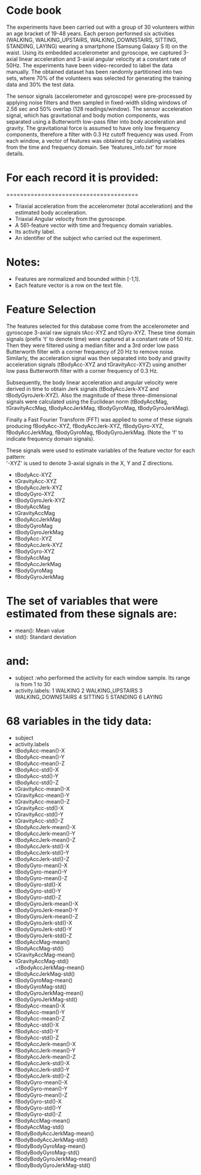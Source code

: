 # Code book

The experiments have been carried out with a group of 30 volunteers within an age bracket of 19-48 years. Each person performed six activities (WALKING, WALKING_UPSTAIRS, WALKING_DOWNSTAIRS, SITTING, STANDING, LAYING) wearing a smartphone (Samsung Galaxy S II) on the waist. Using its embedded accelerometer and gyroscope, we captured 3-axial linear acceleration and 3-axial angular velocity at a constant rate of 50Hz. The experiments have been video-recorded to label the data manually. The obtained dataset has been randomly partitioned into two sets, where 70% of the volunteers was selected for generating the training data and 30% the test data. 

The sensor signals (accelerometer and gyroscope) were pre-processed by applying noise filters and then sampled in fixed-width sliding windows of 2.56 sec and 50% overlap (128 readings/window). The sensor acceleration signal, which has gravitational and body motion components, was separated using a Butterworth low-pass filter into body acceleration and gravity. The gravitational force is assumed to have only low frequency components, therefore a filter with 0.3 Hz cutoff frequency was used. From each window, a vector of features was obtained by calculating variables from the time and frequency domain. See 'features_info.txt' for more details. 

# For each record it is provided:
======================================

+ Triaxial acceleration from the accelerometer (total acceleration) and the estimated body acceleration.
+ Triaxial Angular velocity from the gyroscope. 
+ A 561-feature vector with time and frequency domain variables. 
+ Its activity label. 
+ An identifier of the subject who carried out the experiment.

 

Notes: 
======
- Features are normalized and bounded within [-1,1].
- Each feature vector is a row on the text file.

Feature Selection 
=================

The features selected for this database come from the accelerometer and gyroscope 3-axial raw signals tAcc-XYZ and tGyro-XYZ. These time domain signals (prefix 't' to denote time) were captured at a constant rate of 50 Hz. Then they were filtered using a median filter and a 3rd order low pass Butterworth filter with a corner frequency of 20 Hz to remove noise. Similarly, the acceleration signal was then separated into body and gravity acceleration signals (tBodyAcc-XYZ and tGravityAcc-XYZ) using another low pass Butterworth filter with a corner frequency of 0.3 Hz. 

Subsequently, the body linear acceleration and angular velocity were derived in time to obtain Jerk signals (tBodyAccJerk-XYZ and tBodyGyroJerk-XYZ). Also the magnitude of these three-dimensional signals were calculated using the Euclidean norm (tBodyAccMag, tGravityAccMag, tBodyAccJerkMag, tBodyGyroMag, tBodyGyroJerkMag). 

Finally a Fast Fourier Transform (FFT) was applied to some of these signals producing fBodyAcc-XYZ, fBodyAccJerk-XYZ, fBodyGyro-XYZ, fBodyAccJerkMag, fBodyGyroMag, fBodyGyroJerkMag. (Note the 'f' to indicate frequency domain signals). 

These signals were used to estimate variables of the feature vector for each pattern:  
'-XYZ' is used to denote 3-axial signals in the X, Y and Z directions.

+ tBodyAcc-XYZ
+ tGravityAcc-XYZ
+ tBodyAccJerk-XYZ
+ tBodyGyro-XYZ
+ tBodyGyroJerk-XYZ
+ tBodyAccMag
+ tGravityAccMag
+ tBodyAccJerkMag
+ tBodyGyroMag
+ tBodyGyroJerkMag
+ fBodyAcc-XYZ
+ fBodyAccJerk-XYZ
+ fBodyGyro-XYZ
+ fBodyAccMag
+ fBodyAccJerkMag
+ fBodyGyroMag
+ fBodyGyroJerkMag

# The set of variables that were estimated from these signals are: 

+ mean(): Mean value
+ std(): Standard deviation

# and:
+ subject :who performed the activity for each window sample. Its range is from 1 to 30
+ activity.labels:
 1 WALKING
 2 WALKING_UPSTAIRS
 3 WALKING_DOWNSTAIRS
 4 SITTING
 5 STANDING
 6 LAYING
  
# 68 variables in the tidy data:
+ subject 
+ activity.labels 
+ tBodyAcc-mean()-X          
+ tBodyAcc-mean()-Y           
+ tBodyAcc-mean()-Z          
+ tBodyAcc-std()-X            
+ tBodyAcc-std()-Y           
+ tBodyAcc-std()-Z
+ tGravityAcc-mean()-X       
+ tGravityAcc-mean()-Y
+ tGravityAcc-mean()-Z       
+ tGravityAcc-std()-X
+ tGravityAcc-std()-Y        
+ tGravityAcc-std()-Z
+ tBodyAccJerk-mean()-X
+ tBodyAccJerk-mean()-Y
+ tBodyAccJerk-mean()-Z      
+ tBodyAccJerk-std()-X
+ tBodyAccJerk-std()-Y       
+ tBodyAccJerk-std()-Z
+ tBodyGyro-mean()-X        
+ tBodyGyro-mean()-Y
+ tBodyGyro-mean()-Z        
+ tBodyGyro-std()-X
+ tBodyGyro-std()-Y        
+ tBodyGyro-std()-Z
+ tBodyGyroJerk-mean()-X    
+ tBodyGyroJerk-mean()-Y
+ tBodyGyroJerk-mean()-Z   
+ tBodyGyroJerk-std()-X
+ tBodyGyroJerk-std()-Y      
+ tBodyGyroJerk-std()-Z
+ tBodyAccMag-mean()         
+ tBodyAccMag-std()           
+ tGravityAccMag-mean()      
+ tGravityAccMag-std()        
+tBodyAccJerkMag-mean()    
+ tBodyAccJerkMag-std()
+ tBodyGyroMag-mean()        
+ tBodyGyroMag-std()
+ tBodyGyroJerkMag-mean()    
+ tBodyGyroJerkMag-std()
+ fBodyAcc-mean()-X          
+ fBodyAcc-mean()-Y
+ fBodyAcc-mean()-Z         
+ fBodyAcc-std()-X
+ fBodyAcc-std()-Y          
+ fBodyAcc-std()-Z
+ fBodyAccJerk-mean()-X     
+ fBodyAccJerk-mean()-Y
+ fBodyAccJerk-mean()-Z      
+ fBodyAccJerk-std()-X
+ fBodyAccJerk-std()-Y      
+ fBodyAccJerk-std()-Z
+ fBodyGyro-mean()-X         
+ fBodyGyro-mean()-Y
+ fBodyGyro-mean()-Z         
+ fBodyGyro-std()-X
+ fBodyGyro-std()-Y         
+ fBodyGyro-std()-Z
+ fBodyAccMag-mean()         
+ fBodyAccMag-std()
+ fBodyBodyAccJerkMag-mean()
+ fBodyBodyAccJerkMag-std()
+ fBodyBodyGyroMag-mean()
+ fBodyBodyGyroMag-std()
+ fBodyBodyGyroJerkMag-mean()
+ fBodyBodyGyroJerkMag-std()
